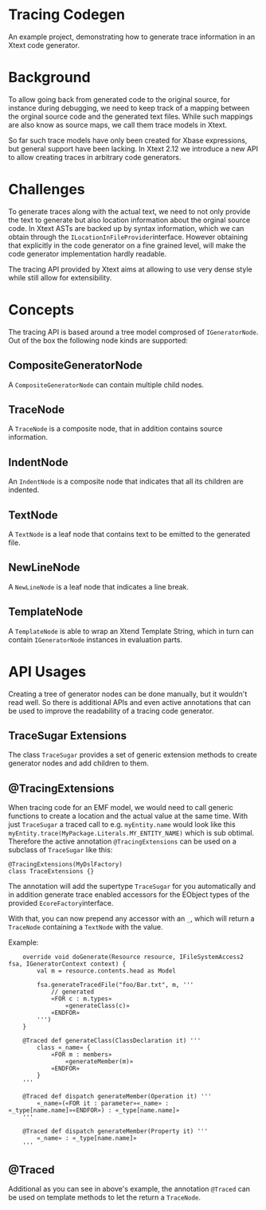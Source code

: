 # Tracing Codegen

An example project, demonstrating how to generate trace information in an Xtext code generator.

# Background

To allow going back from generated code to the original source, for instance during debugging, we need to keep track of a mapping between the orginal source code and the generated text files. While such mappings are also know as source maps, we call them trace models in Xtext.

So far such trace models have only been created for Xbase expressions, but general support have been lacking. In Xtext 2.12 we introduce a new API to allow creating traces in arbitrary code generators.

# Challenges

To generate traces along with the actual text, we need to not only provide the text to generate but also location information about the orginal source code. In Xtext ASTs are backed up by syntax information, which we can obtain through the `ILocationInFileProvider`interface. However obtaining that explicitly in the code generator on a fine grained level, will make the code generator implementation hardly readable. 

The tracing API provided by Xtext aims at allowing to use very dense style while still allow for extensibility.

# Concepts

The tracing API is based around a tree model comprosed of `IGeneratorNode`. Out of the box the following node kinds are supported:

## CompositeGeneratorNode
A `CompositeGeneratorNode` can contain multiple child nodes.

## TraceNode
A `TraceNode` is a composite node, that in addition contains source information.

## IndentNode
An `IndentNode` is a composite node that indicates that all its children are indented.

## TextNode
A `TextNode` is a leaf node that contains text to be emitted to the generated file.

## NewLineNode
A `NewLineNode` is a leaf node that indicates a line break.

## TemplateNode
A `TemplateNode` is able to wrap an Xtend Template String, which in turn can contain `IGeneratorNode` instances in evaluation parts.

# API Usages
Creating a tree of generator nodes can be done manually, but it wouldn't read well. So there is additional APIs and even active annotations that can be used to improve the readability of a tracing code generator.

## TraceSugar Extensions

The class `TraceSugar` provides a set of generic extension methods to create generator nodes and add children to them.

## @TracingExtensions

When tracing code for an EMF model, we would need to call generic functions to create a location and the actual value at the same time. With just `TraceSugar` a traced call to e.g. `myEntity.name` would look like this `myEntity.trace(MyPackage.Literals.MY_ENTITY_NAME)` which is sub obtimal. Therefore the active annotation `@TracingExtensions` can be used on a subclass of `TraceSugar` like this:
```
@TracingExtensions(MyDslFactory)
class TraceExtensions {}
```
The annotation will add the supertype `TraceSugar` for you automatically and in addition generate trace enabled accessors for the EObject types of the provided `EcoreFactory`interface.

With that, you can now prepend any accessor with an `_`, which will return a `TraceNode` containing a `TextNode` with the value.

Example: 
``` xtend
	override void doGenerate(Resource resource, IFileSystemAccess2 fsa, IGeneratorContext context) {
		val m = resource.contents.head as Model
		
		fsa.generateTracedFile("foo/Bar.txt", m, '''
			// generated
			«FOR c : m.types»
				«generateClass(c)»
			«ENDFOR»
		''')
	}
	
	@Traced def generateClass(ClassDeclaration it) '''
		class «_name» {
			«FOR m : members»
				«generateMember(m)»
			«ENDFOR»
		}
	'''
	
	@Traced def dispatch generateMember(Operation it) '''
		«_name»(«FOR it : parameter»«_name» : «_type[name.name]»«ENDFOR») : «_type[name.name]»
	'''
	
	@Traced def dispatch generateMember(Property it) '''
		«_name» : «_type[name.name]»
	'''
```

## @Traced

Additional as you can see in above's example, the annotation `@Traced` can be used on template methods to let the return a `TraceNode`.
